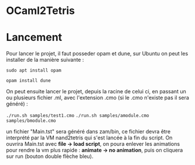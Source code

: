 # OCaml2Tetris

# Lancement

Pour lancer le projet, il faut posseder opam et dune, sur Ubuntu on peut les installer de la manière suivante :

`sudo apt install opam`

`opam install dune`

On peut ensuite lancer le projet, depuis la racine de celui ci, en passant un ou plusieurs fichier .ml, avec l'extension .cmo (si le .cmo n'existe pas il sera généré) :

`./run.sh samples/test1.cmo`
`./run.sh samples/amodule.cmo samples/bmodule.cmo`

un fichier "Main.tst" sera généré dans zam/bin, ce fichier devra être interprété par la VM nand2tetris qui s'est lancée à la fin du script.
On ouvrira Main.tst avec **file -> load script**, on poura enlever les animations pour rendre la vm plus rapide : **animate -> no animation**, puis on cliquera sur run (bouton double flèche bleu).
